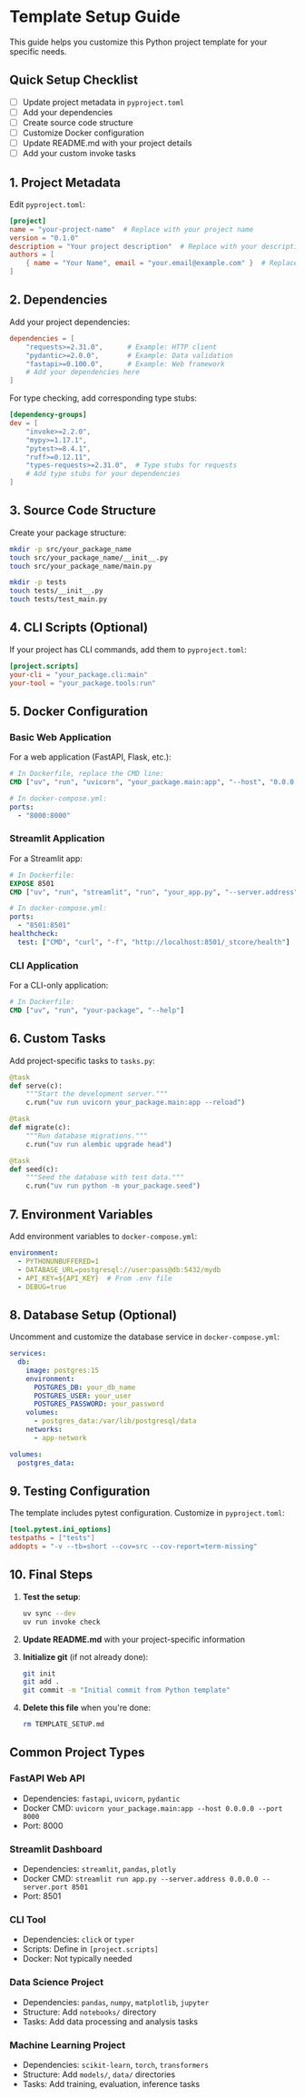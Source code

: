 # Template Setup Guide

This guide helps you customize this Python project template for your specific needs.

## Quick Setup Checklist

- [ ] Update project metadata in `pyproject.toml`
- [ ] Add your dependencies
- [ ] Create source code structure
- [ ] Customize Docker configuration
- [ ] Update README.md with your project details
- [ ] Add your custom invoke tasks

## 1. Project Metadata

Edit `pyproject.toml`:

```toml
[project]
name = "your-project-name"  # Replace with your project name
version = "0.1.0"
description = "Your project description"  # Replace with your description
authors = [
    { name = "Your Name", email = "your.email@example.com" }  # Replace with your info
]
```

## 2. Dependencies

Add your project dependencies:

```toml
dependencies = [
    "requests>=2.31.0",      # Example: HTTP client
    "pydantic>=2.0.0",       # Example: Data validation
    "fastapi>=0.100.0",      # Example: Web framework
    # Add your dependencies here
]
```

For type checking, add corresponding type stubs:

```toml
[dependency-groups]
dev = [
    "invoke>=2.2.0",
    "mypy>=1.17.1",
    "pytest>=8.4.1",
    "ruff>=0.12.11",
    "types-requests>=2.31.0",  # Type stubs for requests
    # Add type stubs for your dependencies
]
```

## 3. Source Code Structure

Create your package structure:

```bash
mkdir -p src/your_package_name
touch src/your_package_name/__init__.py
touch src/your_package_name/main.py

mkdir -p tests
touch tests/__init__.py
touch tests/test_main.py
```

## 4. CLI Scripts (Optional)

If your project has CLI commands, add them to `pyproject.toml`:

```toml
[project.scripts]
your-cli = "your_package.cli:main"
your-tool = "your_package.tools:run"
```

## 5. Docker Configuration

### Basic Web Application

For a web application (FastAPI, Flask, etc.):

```dockerfile
# In Dockerfile, replace the CMD line:
CMD ["uv", "run", "uvicorn", "your_package.main:app", "--host", "0.0.0.0", "--port", "8000"]
```

```yaml
# In docker-compose.yml:
ports:
  - "8000:8000"
```

### Streamlit Application

For a Streamlit app:

```dockerfile
# In Dockerfile:
EXPOSE 8501
CMD ["uv", "run", "streamlit", "run", "your_app.py", "--server.address", "0.0.0.0", "--server.port", "8501"]
```

```yaml
# In docker-compose.yml:
ports:
  - "8501:8501"
healthcheck:
  test: ["CMD", "curl", "-f", "http://localhost:8501/_stcore/health"]
```

### CLI Application

For a CLI-only application:

```dockerfile
# In Dockerfile:
CMD ["uv", "run", "your-package", "--help"]
```

## 6. Custom Tasks

Add project-specific tasks to `tasks.py`:

```python
@task
def serve(c):
    """Start the development server."""
    c.run("uv run uvicorn your_package.main:app --reload")

@task
def migrate(c):
    """Run database migrations."""
    c.run("uv run alembic upgrade head")

@task
def seed(c):
    """Seed the database with test data."""
    c.run("uv run python -m your_package.seed")
```

## 7. Environment Variables

Add environment variables to `docker-compose.yml`:

```yaml
environment:
  - PYTHONUNBUFFERED=1
  - DATABASE_URL=postgresql://user:pass@db:5432/mydb
  - API_KEY=${API_KEY}  # From .env file
  - DEBUG=true
```

## 8. Database Setup (Optional)

Uncomment and customize the database service in `docker-compose.yml`:

```yaml
services:
  db:
    image: postgres:15
    environment:
      POSTGRES_DB: your_db_name
      POSTGRES_USER: your_user
      POSTGRES_PASSWORD: your_password
    volumes:
      - postgres_data:/var/lib/postgresql/data
    networks:
      - app-network

volumes:
  postgres_data:
```

## 9. Testing Configuration

The template includes pytest configuration. Customize in `pyproject.toml`:

```toml
[tool.pytest.ini_options]
testpaths = ["tests"]
addopts = "-v --tb=short --cov=src --cov-report=term-missing"
```

## 10. Final Steps

1. **Test the setup**:
   ```bash
   uv sync --dev
   uv run invoke check
   ```

2. **Update README.md** with your project-specific information

3. **Initialize git** (if not already done):
   ```bash
   git init
   git add .
   git commit -m "Initial commit from Python template"
   ```

4. **Delete this file** when you're done:
   ```bash
   rm TEMPLATE_SETUP.md
   ```

## Common Project Types

### FastAPI Web API
- Dependencies: `fastapi`, `uvicorn`, `pydantic`
- Docker CMD: `uvicorn your_package.main:app --host 0.0.0.0 --port 8000`
- Port: 8000

### Streamlit Dashboard
- Dependencies: `streamlit`, `pandas`, `plotly`
- Docker CMD: `streamlit run app.py --server.address 0.0.0.0 --server.port 8501`
- Port: 8501

### CLI Tool
- Dependencies: `click` or `typer`
- Scripts: Define in `[project.scripts]`
- Docker: Not typically needed

### Data Science Project
- Dependencies: `pandas`, `numpy`, `matplotlib`, `jupyter`
- Structure: Add `notebooks/` directory
- Tasks: Add data processing and analysis tasks

### Machine Learning Project
- Dependencies: `scikit-learn`, `torch`, `transformers`
- Structure: Add `models/`, `data/` directories
- Tasks: Add training, evaluation, inference tasks
